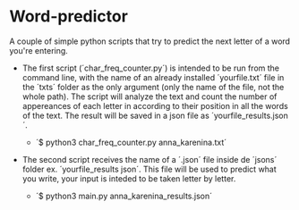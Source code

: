 # Word-predictor

A couple of simple python scripts that try to predict the next letter of a word you're entering.

- The first script (´char_freq_counter.py´) is intended to be run from the command line, with the name of an already installed ´yourfile.txt´ file in the ´txts´ folder as the only argument (only the name of the file, not the whole path). The script will analyze the text and count the number of appereances of each letter in according to their position in all the words of the text. The result will be saved in a json file as ´yourfile_results.json´.
	- ´$ python3 char_freq_counter.py anna_karenina.txt´

- The second script receives the name of a ´.json´ file inside de ´jsons´ folder ex. ´yourfile_results json´. This file will be used to predict what you write, your input is inteded to be taken letter by letter.
	- ´$ python3 main.py anna_karenina_results.json´ 
